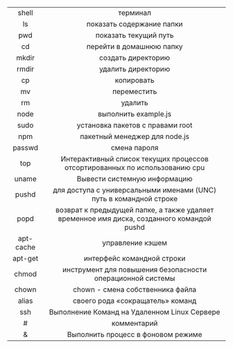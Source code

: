 |                                                             |                                   |
|:-------------------------------------------------------------:|:----------------------------------:|
 shell |терминал|
 ls |показать содержание папки|
 pwd |показать текущий путь|
 cd |перейти в домашнюю папку|
 mkdir |создать директорию|
 rmdir |удалить директорию|
 cp |копировать|
 mv |переместить|
 rm |удалить|
 node |выполнить example.js|
 sudo |установка пакетов с правами root|
 npm |пакетный менеджер для node.js|
 passwd |смена пароля| 
 top       |Интерактивный список текущих процессов отсортированных по использованию cpu|
 uname     |Вывести системную информацию|
 pushd |для доступа с универсальными именами (UNC) путь в командной строке|
 popd |возврат к предыдущей папке, а также удаляет временное имя диска, созданного командой pushd| 
 apt-cache |управление кэшем|
 apt-get |интерфейс командной строки|
 chmod |инструмент для повышения безопасности операционной системы|
 chown |chown - смена собственника файла|
 alias |своего рода «сокращатель» команд|
 ssh |Выполнение Команд на Удаленном Linux Сервере|
 # |комментарий|
 & |Выполнить процесс в фоновом режиме|

